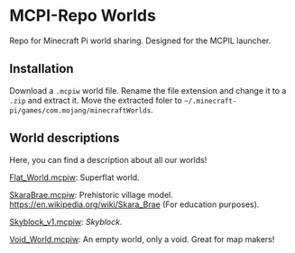 # MCPI-Repo Worlds
Repo for Minecraft Pi world sharing. Designed for the MCPIL launcher.

## Installation
Download a `.mcpiw` world file. Rename the file extension and change it to a `.zip` and extract it. Move the extracted foler to `~/.minecraft-pi/games/com.mojang/minecraftWorlds`.

## World descriptions
Here, you can find a description about all our worlds!

[Flat_World.mcpiw](https://mcpi.tk/mcpi-repo/worlds/Flat_World/Flat_World.mcpiw): Superflat world.

[SkaraBrae.mcpiw](https://mcpi.tk/mcpi-repo/worlds/SkaraBrae/SkaraBrae.mcpiw): Prehistoric village model. https://en.wikipedia.org/wiki/Skara_Brae (For education purposes).

[Skyblock_v1.mcpiw](https://mcpi.tk/mcpi-repo/worlds/Skyblock_v1/Skyblock_v1.mcpiw): *Skyblock*.

[Void_World.mcpiw](https://mcpi.tk/mcpi-repo/worlds/Void_World/Void_World.mcpiw): An empty world, only a void. Great for map makers!
